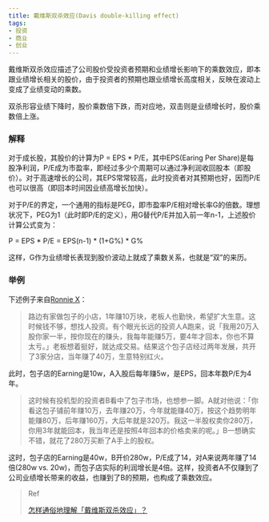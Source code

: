 ```yaml
---
title: 戴维斯双杀效应(Davis double-killing effect)
tags:
- 投资
- 商业
- 创业
---
```


戴维斯双杀效应描述了公司股价受投资者预期和业绩增长影响下的乘数效应，即本跟业绩增长相关的股价，由于投资者的预期也跟业绩增长高度相关，反映在波动上变成了业绩变动的乘数。

<!-- more -->

双杀形容业绩下降时，股价乘数倍下跌，而对应地，双击则是业绩增长时，股价乘数倍上涨。

### 解释

对于成长股，其股价的计算为P = EPS * P/E，其中EPS(Earing Per Share)是每股净利润，P/E成为市盈率，即经过多少个周期可以通过净利润收回股本（即股价）。对于高速增长的公司，其EPS常常较高，此时投资者对其预期也好，因而P/E也可以很高（即回本时间因业绩高增长加快）。

对于P/E的界定，一个通用的指标是PEG，即市盈率P/E相对增长率G的倍数。理想状况下，PEG为1（此时即P/E的定义），用G替代P/E并加入前一年n-1，上述股价计算公式变为：

P = EPS * P/E = EPS(n-1) * (1+G%) * G%

这样，G作为业绩增长表现到股价波动上就成了乘数关系，也就是“双”的来历。

### 举例

下述例子来自[Ronnie X](https://www.zhihu.com/question/21515699/answer/18494329)：

> 路边有家做包子的小店，1年赚10万块，老板人也勤快，希望扩大生意。这时候钱不够，想找人投资。有个眼光长远的投资人A跑来，说「我用20万入股你家一半，按你现在的赚头，我每年能赚5万，要4年才回本，你也不算太亏。」老板想着挺好，就达成交易。结果这个包子店经过两年发展，共开了3家分店，当年赚了40万，生意特别红火。

此时，包子店的Earning是10w，A入股后每年赚5w，是EPS，回本年数P/E为4年。

> 这时候有投机型的投资者B看中了包子市场，也想参一脚。A就对他说：「你看这包子铺前年赚10万，去年赚20万，今年就能赚40万，按这个趋势明年能赚80万，后年赚160万，大后年就是320万。我这一半股权卖你280万，你用3年就能回本，我当年还是按照4年回本的价格卖来的呢。」B一想确实不错，就花了280万买断了A手上的股权。

这时，包子店的Earning是40w，B开价280w，P/E成了14，对A来说两年赚了14倍(280w vs. 20w)，而包子店实际的利润增长是4倍。这样，投资者A不仅赚到了公司业绩增长带来的收益，也赚到了B的预期，也构成了乘数效应。

> Ref
> 
> [怎样通俗地理解「戴维斯双杀效应」？](https://www.zhihu.com/question/21515699)
